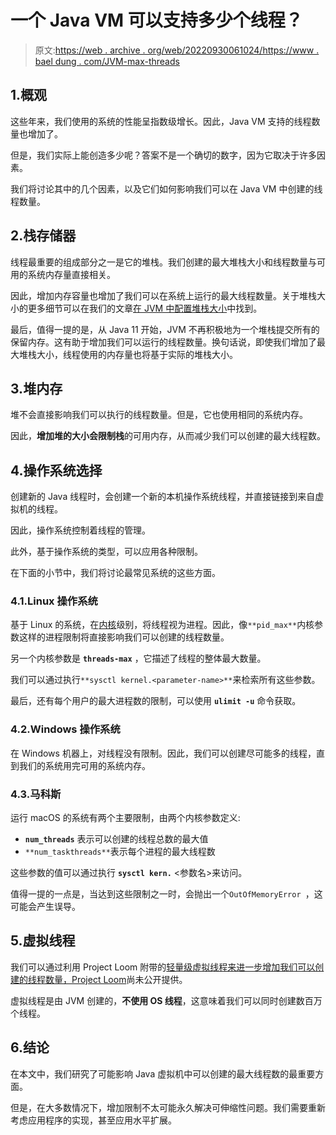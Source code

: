 # 一个 Java VM 可以支持多少个线程？

> 原文:[https://web . archive . org/web/20220930061024/https://www . bael dung . com/JVM-max-threads](https://web.archive.org/web/20220930061024/https://www.baeldung.com/jvm-max-threads)

## 1.概观

这些年来，我们使用的系统的性能呈指数级增长。因此，Java VM 支持的线程数量也增加了。

但是，我们实际上能创造多少呢？答案不是一个确切的数字，因为它取决于许多因素。

我们将讨论其中的几个因素，以及它们如何影响我们可以在 Java VM 中创建的线程数量。

## 2.栈存储器

线程最重要的组成部分之一是它的堆栈。我们创建的最大堆栈大小和线程数量与可用的系统内存量直接相关。

因此，增加内存容量也增加了我们可以在系统上运行的最大线程数量。关于堆栈大小的更多细节可以在我们的文章[在 JVM 中配置堆栈大小](/web/20220716081743/https://www.baeldung.com/jvm-configure-stack-sizes)中找到。

最后，值得一提的是，从 Java 11 开始，JVM 不再积极地为一个堆栈提交所有的保留内存。这有助于增加我们可以运行的线程数量。换句话说，即使我们增加了最大堆栈大小，线程使用的内存量也将基于实际的堆栈大小。

## 3.堆内存

堆不会直接影响我们可以执行的线程数量。但是，它也使用相同的系统内存。

因此，**增加堆的大小会限制栈**的可用内存，从而减少我们可以创建的最大线程数。

## 4.操作系统选择

创建新的 Java 线程时，会创建一个新的本机操作系统线程，并直接链接到来自虚拟机的线程。

因此，操作系统控制着线程的管理。

此外，基于操作系统的类型，可以应用各种限制。

在下面的小节中，我们将讨论最常见系统的这些方面。

### 4.1.Linux 操作系统

基于 Linux 的系统，在[内核](/web/20220716081743/https://www.baeldung.com/cs/os-kernel)级别，将线程视为进程。因此，像`**pid_max**`内核参数这样的进程限制将直接影响我们可以创建的线程数量。

另一个内核参数是 **`threads-max`** ，它描述了线程的整体最大数量。

我们可以通过执行`**sysctl kernel.<parameter-name>**`来检索所有这些参数。

最后，还有每个用户的最大进程数的限制，可以使用 **`ulimit -u`** 命令获取。

### 4.2.Windows 操作系统

在 Windows 机器上，对线程没有限制。因此，我们可以创建尽可能多的线程，直到我们的系统用完可用的系统内存。

### 4.3.马科斯

运行 macOS 的系统有两个主要限制，由两个内核参数定义:

*   **`num_threads`** 表示可以创建的线程总数的最大值
*   `**num_taskthreads**`表示每个进程的最大线程数

这些参数的值可以通过执行 **`sysctl kern.`** <参数名>来访问。

值得一提的一点是，当达到这些限制之一时，会抛出一个`OutOfMemoryError `，这可能会产生误导。

## 5.虚拟线程

我们可以通过利用 Project Loom 附带的[轻量级虚拟线程来进一步增加我们可以创建的线程数量，Project Loom](/web/20220716081743/https://www.baeldung.com/java-virtual-thread-vs-thread)尚未公开提供。

虚拟线程是由 JVM 创建的，**不使用 OS 线程**，这意味着我们可以同时创建数百万个线程。

## 6.结论

在本文中，我们研究了可能影响 Java 虚拟机中可以创建的最大线程数的最重要方面。

但是，在大多数情况下，增加限制不太可能永久解决可伸缩性问题。我们需要重新考虑应用程序的实现，甚至应用水平扩展。